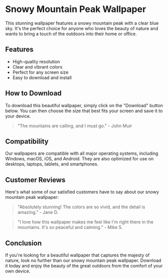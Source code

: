 <!--
Write me markdown content of website with wallpaper:

"A snowy mountain peak with a clear blue sky"

The header of the page should not be copy of the text but rather a real content of the website which is using this wallpaper.

- Feel free to use structure like headings, bullets, numbering, blockquotes, paragraphs, horizontal lines, etc.
- You can use formatting like bold or _italic_
- You can include UTF-8 emojis
- Links should be only #hash anchors (and you can refer to the document itself)
- Do not include images
-->

<!--font:Poppins-->

# Snowy Mountain Peak Wallpaper

This stunning wallpaper features a snowy mountain peak with a clear blue sky. It's the perfect choice for anyone who loves the beauty of nature and wants to bring a touch of the outdoors into their home or office.

## Features

- High-quality resolution
- Clear and vibrant colors
- Perfect for any screen size
- Easy to download and install

## How to Download

To download this beautiful wallpaper, simply click on the "Download" button below. You can then choose the size that best fits your screen and save it to your device.

> "The mountains are calling, and I must go." - John Muir

## Compatibility

Our wallpapers are compatible with all major operating systems, including Windows, macOS, iOS, and Android. They are also optimized for use on desktops, laptops, tablets, and smartphones.

## Customer Reviews

Here's what some of our satisfied customers have to say about our snowy mountain peak wallpaper:

> "Absolutely stunning! The colors are so vivid, and the detail is amazing." - Jane D.

> "I love how this wallpaper makes me feel like I'm right there in the mountains. It's so peaceful and calming." - Mike S.

## Conclusion

If you're looking for a beautiful wallpaper that captures the majesty of nature, look no further than our snowy mountain peak wallpaper. Download it today and enjoy the beauty of the great outdoors from the comfort of your own device.
